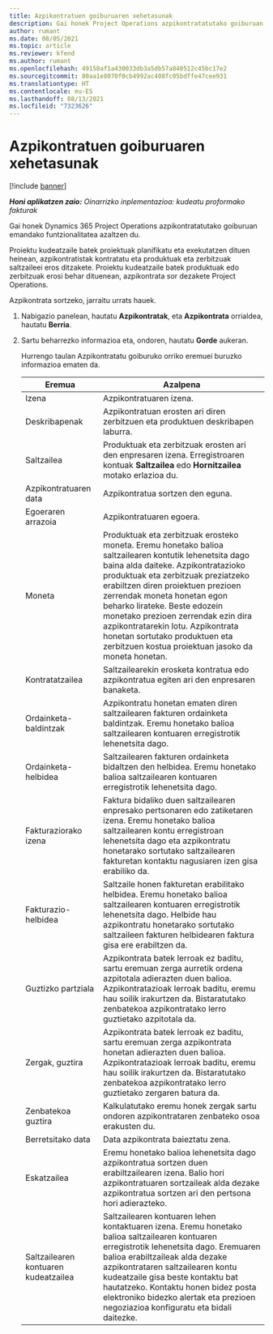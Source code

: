 ```yaml
---
title: Azpikontratuen goiburuaren xehetasunak
description: Gai honek Project Operations azpikontratatutako goiburuan emandako funtzionalitatea azaltzen du.
author: rumant
ms.date: 08/05/2021
ms.topic: article
ms.reviewer: kfend
ms.author: rumant
ms.openlocfilehash: 49158af1a430033db3a5db57a840512c45bc17e2
ms.sourcegitcommit: 80aa1e8070f0cb4992ac408fc05bdffe47cee931
ms.translationtype: HT
ms.contentlocale: eu-ES
ms.lasthandoff: 08/13/2021
ms.locfileid: "7323626"
---
```

# <a name="header-details-for-subcontracts"></a>Azpikontratuen goiburuaren xehetasunak

[!include [banner](../../includes/dataverse-preview.md)]

_**Honi aplikatzen zaio:** Oinarrizko inplementazioa: kudeatu proformako fakturak_

Gai honek Dynamics 365 Project Operations azpikontratatutako goiburuan emandako funtzionalitatea azaltzen du.

Proiektu kudeatzaile batek proiektuak planifikatu eta exekutatzen dituen heinean, azpikontratistak kontratatu eta produktuak eta zerbitzuak saltzaileei eros ditzakete. Proiektu kudeatzaile batek produktuak edo zerbitzuak erosi behar dituenean, azpikontrata sor dezakete Project Operations.

Azpikontrata sortzeko, jarraitu urrats hauek.

1. Nabigazio panelean, hautatu **Azpikontratak**, eta **Azpikontrata** orrialdea, hautatu **Berria**.
2. Sartu beharrezko informazioa eta, ondoren, hautatu **Gorde** aukeran.

    Hurrengo taulan Azpikontratatu goiburuko orriko eremuei buruzko informazioa ematen da.

    | **Eremua** | **Azalpena** |
    | --- | --- | 
    | Izena | Azpikontratuaren izena. |
    | Deskribapenak | Azpikontratuan erosten ari diren zerbitzuen eta produktuen deskribapen laburra. |
    | Saltzailea | Produktuak eta zerbitzuak erosten ari den enpresaren izena. Erregistroaren kontuak **Saltzailea** edo **Hornitzailea** motako erlazioa du. |
    | Azpikontratuaren data | Azpikontratua sortzen den eguna. |
    | Egoeraren arrazoia | Azpikontratuaren egoera. |
    | Moneta | Produktuak eta zerbitzuak erosteko moneta. Eremu honetako balioa saltzailearen kontutik lehenetsita dago baina alda daiteke. Azpikontratazioko produktuak eta zerbitzuak preziatzeko erabiltzen diren proiektuen prezioen zerrendak moneta honetan egon beharko lirateke. Beste edozein monetako prezioen zerrendak ezin dira azpikontratarekin lotu. Azpikontrata honetan sortutako produktuen eta zerbitzuen kostua proiektuan jasoko da moneta honetan. |
    | Kontratatzailea | Saltzailearekin erosketa kontratua edo azpikontratua egiten ari den enpresaren banaketa. |
    | Ordainketa-baldintzak | Azpikontratu honetan ematen diren saltzailearen fakturen ordainketa baldintzak. Eremu honetako balioa saltzailearen kontuaren erregistrotik lehenetsita dago. |
    | Ordainketa-helbidea | Saltzailearen fakturen ordainketa bidaltzen den helbidea. Eremu honetako balioa saltzailearen kontuaren erregistrotik lehenetsita dago. |
    | Fakturaziorako izena | Faktura bidaliko duen saltzailearen enpresako pertsonaren edo zatiketaren izena. Eremu honetako balioa saltzailearen kontu erregistroan lehenetsita dago eta azpikontratu honetarako sortutako saltzailearen fakturetan kontaktu nagusiaren izen gisa erabiliko da. |
    | Fakturazio-helbidea | Saltzaile honen fakturetan erabilitako helbidea. Eremu honetako balioa saltzailearen kontuaren erregistrotik lehenetsita dago. Helbide hau azpikontratu honetarako sortutako saltzaileen fakturen helbidearen faktura gisa ere erabiltzen da. |
    | Guztizko partziala | Azpikontrata batek lerroak ez baditu, sartu eremuan zerga aurretik ordena azpitotala adierazten duen balioa. Azpikontratazioak lerroak baditu, eremu hau soilik irakurtzen da. Bistaratutako zenbatekoa azpikontratako lerro guztietako azpitotala da. |
    | Zergak, guztira | Azpikontrata batek lerroak ez baditu, sartu eremuan zerga azpikontrata honetan adierazten duen balioa. Azpikontratazioak lerroak baditu, eremu hau soilik irakurtzen da. Bistaratutako zenbatekoa azpikontratako lerro guztietako zergaren batura da. |
    | Zenbatekoa guztira |  Kalkulatutako eremu honek zergak sartu ondoren azpikontrataren zenbateko osoa erakusten du.  |
    | Berretsitako data | Data azpikontrata baieztatu zena.  |
    | Eskatzailea | Eremu honetako balioa lehenetsita dago azpikontratua sortzen duen erabiltzailearen izena. Balio hori azpikontratuaren sortzaileak alda dezake azpikontratua sortzen ari den pertsona hori adierazteko.  |
    | Saltzailearen kontuaren kudeatzailea | Saltzailearen kontuaren lehen kontaktuaren izena. Eremu honetako balioa saltzailearen kontuaren erregistrotik lehenetsita dago. Eremuaren balioa erabiltzaileak alda dezake azpikontrataren saltzailearen kontu kudeatzaile gisa beste kontaktu bat hautatzeko. Kontaktu honen bidez posta elektroniko bidezko alertak eta prezioen negoziazioa konfiguratu eta bidali daitezke. |


